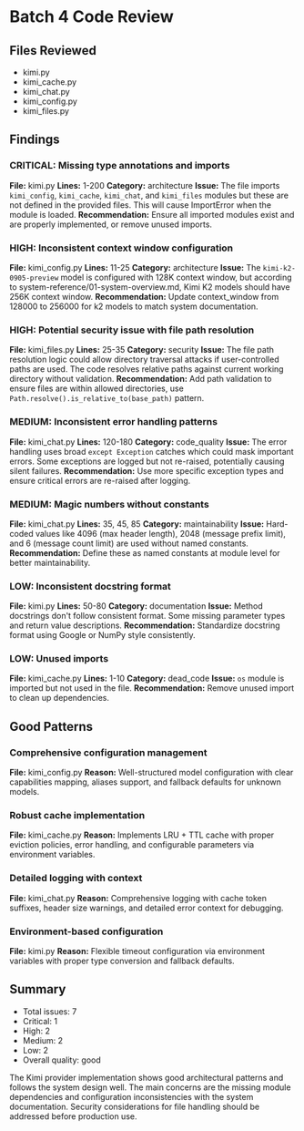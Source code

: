 # Batch 4 Code Review

## Files Reviewed
- kimi.py
- kimi_cache.py
- kimi_chat.py
- kimi_config.py
- kimi_files.py

## Findings

### CRITICAL: Missing type annotations and imports
**File:** kimi.py
**Lines:** 1-200
**Category:** architecture
**Issue:** The file imports `kimi_config`, `kimi_cache`, `kimi_chat`, and `kimi_files` modules but these are not defined in the provided files. This will cause ImportError when the module is loaded.
**Recommendation:** Ensure all imported modules exist and are properly implemented, or remove unused imports.

### HIGH: Inconsistent context window configuration
**File:** kimi_config.py
**Lines:** 11-25
**Category:** architecture
**Issue:** The `kimi-k2-0905-preview` model is configured with 128K context window, but according to system-reference/01-system-overview.md, Kimi K2 models should have 256K context window.
**Recommendation:** Update context_window from 128000 to 256000 for k2 models to match system documentation.

### HIGH: Potential security issue with file path resolution
**File:** kimi_files.py
**Lines:** 25-35
**Category:** security
**Issue:** The file path resolution logic could allow directory traversal attacks if user-controlled paths are used. The code resolves relative paths against current working directory without validation.
**Recommendation:** Add path validation to ensure files are within allowed directories, use `Path.resolve().is_relative_to(base_path)` pattern.

### MEDIUM: Inconsistent error handling patterns
**File:** kimi_chat.py
**Lines:** 120-180
**Category:** code_quality
**Issue:** The error handling uses broad `except Exception` catches which could mask important errors. Some exceptions are logged but not re-raised, potentially causing silent failures.
**Recommendation:** Use more specific exception types and ensure critical errors are re-raised after logging.

### MEDIUM: Magic numbers without constants
**File:** kimi_chat.py
**Lines:** 35, 45, 85
**Category:** maintainability
**Issue:** Hard-coded values like 4096 (max header length), 2048 (message prefix limit), and 6 (message count limit) are used without named constants.
**Recommendation:** Define these as named constants at module level for better maintainability.

### LOW: Inconsistent docstring format
**File:** kimi.py
**Lines:** 50-80
**Category:** documentation
**Issue:** Method docstrings don't follow consistent format. Some missing parameter types and return value descriptions.
**Recommendation:** Standardize docstring format using Google or NumPy style consistently.

### LOW: Unused imports
**File:** kimi_cache.py
**Lines:** 1-10
**Category:** dead_code
**Issue:** `os` module is imported but not used in the file.
**Recommendation:** Remove unused import to clean up dependencies.

## Good Patterns

### Comprehensive configuration management
**File:** kimi_config.py
**Reason:** Well-structured model configuration with clear capabilities mapping, aliases support, and fallback defaults for unknown models.

### Robust cache implementation
**File:** kimi_cache.py
**Reason:** Implements LRU + TTL cache with proper eviction policies, error handling, and configurable parameters via environment variables.

### Detailed logging with context
**File:** kimi_chat.py
**Reason:** Comprehensive logging with cache token suffixes, header size warnings, and detailed error context for debugging.

### Environment-based configuration
**File:** kimi.py
**Reason:** Flexible timeout configuration via environment variables with proper type conversion and fallback defaults.

## Summary
- Total issues: 7
- Critical: 1
- High: 2
- Medium: 2
- Low: 2
- Overall quality: good

The Kimi provider implementation shows good architectural patterns and follows the system design well. The main concerns are the missing module dependencies and configuration inconsistencies with the system documentation. Security considerations for file handling should be addressed before production use.